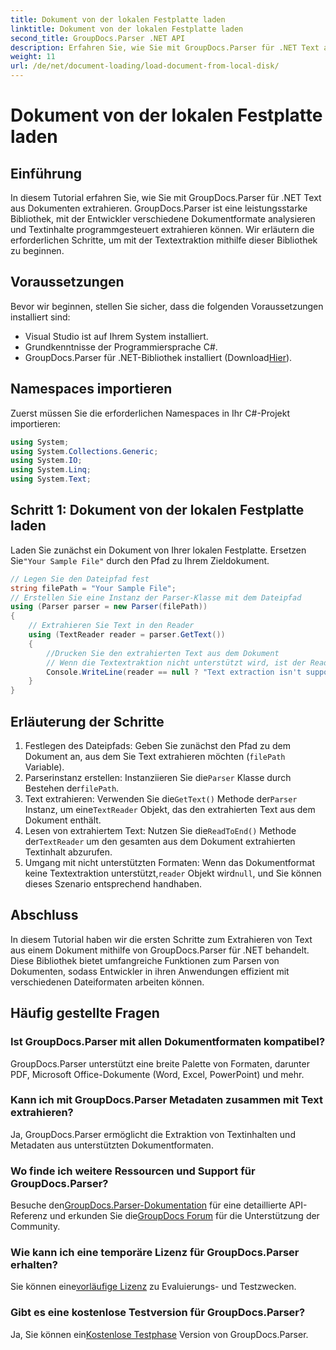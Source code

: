 ```yaml
---
title: Dokument von der lokalen Festplatte laden
linktitle: Dokument von der lokalen Festplatte laden
second_title: GroupDocs.Parser .NET API
description: Erfahren Sie, wie Sie mit GroupDocs.Parser für .NET Text aus verschiedenen Dokumentformaten extrahieren. Einfache und effiziente Textextraktion mit C#.
weight: 11
url: /de/net/document-loading/load-document-from-local-disk/
---
```


# Dokument von der lokalen Festplatte laden

## Einführung
In diesem Tutorial erfahren Sie, wie Sie mit GroupDocs.Parser für .NET Text aus Dokumenten extrahieren. GroupDocs.Parser ist eine leistungsstarke Bibliothek, mit der Entwickler verschiedene Dokumentformate analysieren und Textinhalte programmgesteuert extrahieren können. Wir erläutern die erforderlichen Schritte, um mit der Textextraktion mithilfe dieser Bibliothek zu beginnen.
## Voraussetzungen
Bevor wir beginnen, stellen Sie sicher, dass die folgenden Voraussetzungen installiert sind:
- Visual Studio ist auf Ihrem System installiert.
- Grundkenntnisse der Programmiersprache C#.
-  GroupDocs.Parser für .NET-Bibliothek installiert (Download[Hier](https://releases.groupdocs.com/parser/net/)).

## Namespaces importieren
Zuerst müssen Sie die erforderlichen Namespaces in Ihr C#-Projekt importieren:
```csharp
using System;
using System.Collections.Generic;
using System.IO;
using System.Linq;
using System.Text;
```
## Schritt 1: Dokument von der lokalen Festplatte laden
 Laden Sie zunächst ein Dokument von Ihrer lokalen Festplatte. Ersetzen Sie`"Your Sample File"` durch den Pfad zu Ihrem Zieldokument.
```csharp
// Legen Sie den Dateipfad fest
string filePath = "Your Sample File";
// Erstellen Sie eine Instanz der Parser-Klasse mit dem Dateipfad
using (Parser parser = new Parser(filePath))
{
    // Extrahieren Sie Text in den Reader
    using (TextReader reader = parser.GetText())
    {
        //Drucken Sie den extrahierten Text aus dem Dokument
        // Wenn die Textextraktion nicht unterstützt wird, ist der Reader null
        Console.WriteLine(reader == null ? "Text extraction isn't supported" : reader.ReadToEnd());
    }
}
```
## Erläuterung der Schritte
1. Festlegen des Dateipfads: Geben Sie zunächst den Pfad zu dem Dokument an, aus dem Sie Text extrahieren möchten (`filePath` Variable).
2.  Parserinstanz erstellen: Instanziieren Sie die`Parser` Klasse durch Bestehen der`filePath`.
3.  Text extrahieren: Verwenden Sie die`GetText()` Methode der`Parser` Instanz, um eine`TextReader` Objekt, das den extrahierten Text aus dem Dokument enthält.
4.  Lesen von extrahiertem Text: Nutzen Sie die`ReadToEnd()` Methode der`TextReader` um den gesamten aus dem Dokument extrahierten Textinhalt abzurufen.
5.  Umgang mit nicht unterstützten Formaten: Wenn das Dokumentformat keine Textextraktion unterstützt,`reader` Objekt wird`null`, und Sie können dieses Szenario entsprechend handhaben.

## Abschluss
In diesem Tutorial haben wir die ersten Schritte zum Extrahieren von Text aus einem Dokument mithilfe von GroupDocs.Parser für .NET behandelt. Diese Bibliothek bietet umfangreiche Funktionen zum Parsen von Dokumenten, sodass Entwickler in ihren Anwendungen effizient mit verschiedenen Dateiformaten arbeiten können.

## Häufig gestellte Fragen
### Ist GroupDocs.Parser mit allen Dokumentformaten kompatibel?
GroupDocs.Parser unterstützt eine breite Palette von Formaten, darunter PDF, Microsoft Office-Dokumente (Word, Excel, PowerPoint) und mehr.
### Kann ich mit GroupDocs.Parser Metadaten zusammen mit Text extrahieren?
Ja, GroupDocs.Parser ermöglicht die Extraktion von Textinhalten und Metadaten aus unterstützten Dokumentformaten.
### Wo finde ich weitere Ressourcen und Support für GroupDocs.Parser?
 Besuche den[GroupDocs.Parser-Dokumentation](https://tutorials.groupdocs.com/parser/net/) für eine detaillierte API-Referenz und erkunden Sie die[GroupDocs Forum](https://forum.groupdocs.com/c/parser/17) für die Unterstützung der Community.
### Wie kann ich eine temporäre Lizenz für GroupDocs.Parser erhalten?
 Sie können eine[vorläufige Lizenz](https://purchase.groupdocs.com/temporary-license/) zu Evaluierungs- und Testzwecken.
### Gibt es eine kostenlose Testversion für GroupDocs.Parser?
 Ja, Sie können ein[Kostenlose Testphase](https://releases.groupdocs.com/) Version von GroupDocs.Parser.